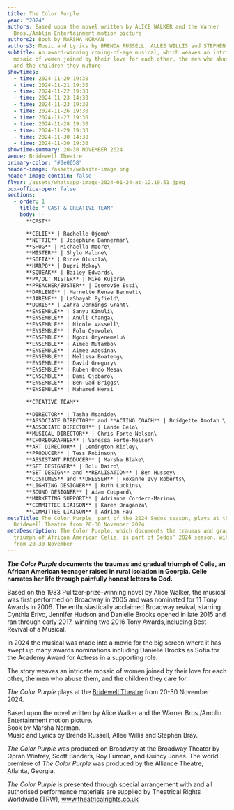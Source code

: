 ```yaml
---
title: The Color Purple
year: "2024"
authors: Based upon the novel written by ALICE WALKER and the Warner
  Bros./Amblin Entertainment motion picture
authors2: Book by MARSHA NORMAN
authors3: Music and Lyrics by BRENDA RUSSELL, ALLEE WILLIS and STEPHEN BRAY
subtitle: An award-winning coming-of-age musical, which weaves an intricate
  mosaic of women joined by their love for each other, the men who abuse them,
  and the children they nuture
showtimes:
  - time: 2024-11-20 19:30
  - time: 2024-11-21 19:30
  - time: 2024-11-22 19:30
  - time: 2024-11-23 14:30
  - time: 2024-11-23 19:30
  - time: 2024-11-26 19:30
  - time: 2024-11-27 19:30
  - time: 2024-11-28 19:30
  - time: 2024-11-29 19:30
  - time: 2024-11-30 14:30
  - time: 2024-11-30 19:30
showtime-summary: 20-30 NOVEMBER 2024
venue: Bridewell Theatre
primary-color: "#0e0058"
header-image: /assets/website-image.png
header-image-contain: false
flyer: /assets/whatsapp-image-2024-01-24-at-12.19.51.jpeg
box-office-open: false
sections:
  - order: 1
    title: " CAST & CREATIVE TEAM"
    body: |-
      **CAST**

      **CELIE** | Rachelle Ojomo\
      **NETTIE** | Josephine Bannerman\
      **SHUG** | Michaella Moore\
      **MISTER** | Shylo Malone\
      **SOFIA** | Rinre Olusola\
      **HARPO** | Dupri Mckoy\
      **SQUEAK** | Bailey Edwards\
      **PA/OL' MISTER** | Mike Kujore\
      **PREACHER/BUSTER** | Oserovie Essi\
      **DARLENE** | Marnette Renae Bennett\
      **JARENE** | LaShayah Byfield\
      **DORIS** | Zahra Jennings-Grant\
      **ENSEMBLE** | Sanyu Kimuli\
      **ENSEMBLE** | Anuli Changa\
      **ENSEMBLE** | Nicole Vassell\
      **ENSEMBLE** | Folu Oyewole\
      **ENSEMBLE** | Ngozi Onyenemelu\
      **ENSEMBLE** | Aimée Mutambo\
      **ENSEMBLE** | Aimee Adesina\
      **ENSEMBLE** | Melissa Boateng\
      **ENSEMBLE** | David Gregory\
      **ENSEMBLE** | Ruben Ondo Mesa\
      **ENSEMBLE** | Dami Ojobaro\
      **ENSEMBLE** | Ben Gad-Briggs\
      **ENSEMBLE** | Mahamed Hersi

      **CREATIVE TEAM**

      **DIRECTOR** | Tasha Msanide\
      **ASSOCIATE DIRECTOR** and **ACTING COACH** | Bridgette Amofah \
      **ASSOCIATE DIRECTOR** | Landé Belo\
      **MUSICAL DIRECTOR** | Chris Forte-Nelson\
      **CHOREOGRAPHER** | Vanessa Forte-Nelson\
      **ART DIRECTOR** | Lemington Ridley\
      **PRODUCER** | Tess Robinson\
      **ASSISTANT PRODUCER** | Marsha Blake\
      **SET DESIGNER** | Bolu Dairo\
      **SET DESIGN** and **REALISATION** | Ben Hussey\
      **COSTUMES** and **DRESSER** | Roxanne Ivy Roberts\
      **LIGHTING DESIGNER** | Ruth Luckins\
      **SOUND DESIGNER** | Adam Coppard\
      **MARKETING SUPPORT** | Adrianna Cordero-Marino\
      **COMMITTEE LIAISON** | Karen Braganza\
      **COMMITTEE LIAISON** | Adrian Hau
metaTitle: The Color Purple, part of the 2024 Sedos season, plays at the
  Bridewell Theatre from 20-30 November 2024
metaDescription: The Color Purple, which documents the traumas and gradual
  triumph of African American Celie, is part of Sedos’ 2024 season, with a run
  from 20-30 November
---
```

***The Color Purple* documents the traumas and gradual triumph of Celie, an African American teenager raised in rural isolation in Georgia. Celie narrates her life through painfully honest letters to God.** 

Based on the 1983 Pulitzer-prize-winning novel by Alice Walker, the musical was first performed on Broadway in 2005 and was nominated for 11 Tony Awards in 2006. The enthusiastically acclaimed Broadway revival, starring Cynthia Erivo, Jennifer Hudson and Danielle Brooks opened in late 2015 and ran through early 2017, winning two 2016 Tony Awards,including Best Revival of a Musical.

In 2024 the musical was made into a movie for the big screen where it has swept up many awards nominations including Danielle Brooks as Sofia for the Academy Award for Actress in a supporting role. 

The story weaves an intricate mosaic of women joined by their love for each other, the men who abuse them, and the children they care for.

*The Color Purple* plays at the [Bridewell Theatre](https://sedos.co.uk/venues/bridewell) from 20-30 November 2024.

Based upon the novel written by Alice Walker and the Warner Bros./Amblin Entertainment motion picture. \
Book by Marsha Norman.\
Music and Lyrics by Brenda Russell, Allee Willis and Stephen Bray.

*The Color Purple* was produced on Broadway at the Broadway Theater by Oprah Winfrey, Scott Sanders, Roy Furman, and Quincy Jones. The world premiere of *The Color Purple* was produced by the Alliance Theatre, Atlanta, Georgia.

*The Color Purple* is presented through special arrangement with and all authorised performance materials are supplied by Theatrical Rights Worldwide (TRW), www.theatricalrights.co.uk